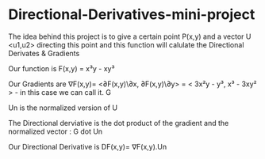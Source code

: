 # Directional-Derivatives-mini-project
The idea behind this project is to give a certain point P(x,y) and a vector U <u1,u2> directing this point and this function will calulate the 
Directional Derivates & Gradients

Our function is  F(x,y) = x³y - xy³

Our Gradients are  ∇F(x,y)= <∂F(x,y)\∂x, ∂F(x,y)\∂y> = < 3x²y - y³, x³ - 3xy² > - in this case we can call it. G 

Un is the normalized version of U 

The Directional derviative is the dot product of the gradient and the normalized vector : G dot Un

Our Directional Derivative is DF(x,y)= ∇F(x,y).Un 
